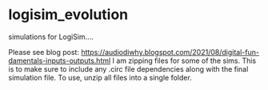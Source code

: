 # logisim_evolution
simulations for LogiSim....

Please see blog post: https://audiodiwhy.blogspot.com/2021/08/digital-fun-damentals-inputs-outputs.html
I am zipping files for some of the sims.  This is to make sure to include any .circ file dependencies along with the final simulation file.
To use, unzip all files into a single folder.
